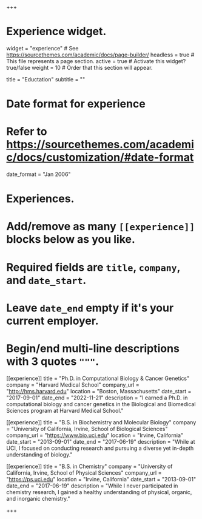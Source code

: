+++
# Experience widget.
widget = "experience"  # See https://sourcethemes.com/academic/docs/page-builder/
headless = true  # This file represents a page section.
active = true  # Activate this widget? true/false
weight = 10  # Order that this section will appear.

title = "Eductation"
subtitle = ""

# Date format for experience
#   Refer to https://sourcethemes.com/academic/docs/customization/#date-format
date_format = "Jan 2006"

# Experiences.
#   Add/remove as many `[[experience]]` blocks below as you like.
#   Required fields are `title`, `company`, and `date_start`.
#   Leave `date_end` empty if it's your current employer.
#   Begin/end multi-line descriptions with 3 quotes `"""`.

[[experience]]
  title = "Ph.D. in Computational Biology & Cancer Genetics"
  company = "Harvard Medical School"
  company_url = "http://hms.harvard.edu"
  location = "Boston, Massachusetts"
  date_start = "2017-09-01"
  date_end = "2022-11-21"
  description = "I earned a Ph.D. in computational biology and cancer genetics in the Biological and Biomedical Sciences program at Harvard Medical School."

[[experience]]
  title = "B.S. in Biochemistry and Molecular Biology"
  company = "University of California, Irvine, School of Biological Sciences"
  company_url = "https://www.bio.uci.edu"
  location = "Irvine, California"
  date_start = "2013-09-01"
  date_end = "2017-06-19"
  description = "While at UCI, I focused on conducting research and pursuing a diverse yet in-depth understanding of biology."
  
[[experience]]
  title = "B.S. in Chemistry"
  company = "University of California, Irvine, School of Physical Sciences"
  company_url = "https://ps.uci.edu"
  location = "Irvine, California"
  date_start = "2013-09-01"
  date_end = "2017-06-19"
  description = "While I never participated in chemistry research, I gained a healthy understanding of physical, organic, and inorganic chemistry."

+++
